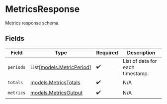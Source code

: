 # MetricsResponse

Metrics response schema.


## Fields

| Field                                                  | Type                                                   | Required                                               | Description                                            |
| ------------------------------------------------------ | ------------------------------------------------------ | ------------------------------------------------------ | ------------------------------------------------------ |
| `periods`                                              | List[[models.MetricPeriod](../models/metricperiod.md)] | :heavy_check_mark:                                     | List of data for each timestamp.                       |
| `totals`                                               | [models.MetricsTotals](../models/metricstotals.md)     | :heavy_check_mark:                                     | N/A                                                    |
| `metrics`                                              | [models.MetricsOutput](../models/metricsoutput.md)     | :heavy_check_mark:                                     | N/A                                                    |